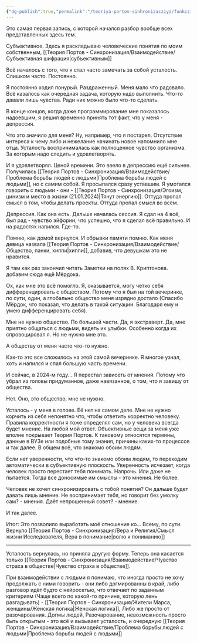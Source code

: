 ```yaml
---
{"dg-publish":true,"permalink":"/teoriya-portov-sinhronizacziya/funkczionalnye-kachestva-cheloveka/starenie-depressiya-ustalost/"}
---
```


Это самая первая запись, с которой начался разбор вообще всех представленных здесь тем.

Субъективное.
Здесь я раскладываю человеческие понятия по моим собственным, [[Теория Портов - Синхронизация/Взаимодействие/Субъективная шифрация\|субъективным]]

Всё началось с того, что я стал часто замечать за собой усталость. Слишком часто. Постоянно.

Я постоянно ходил понурый. Раздраженный. Меня мало что радовало. Всё казалось как очередная задача, которую надо выполнить. Что-то давали лишь чувства. Ради них можно было что-то сделать.

В конце концов, когда даже программирование мне показалось надоевшим, я решил временно принять тот факт, что у меня - депрессия.

Что это значило для меня?
Ну, например, что я постарел. Отсутствие интереса к чему либо и нежелание начинать новое напомнило мне отца. Усталость воспринималась как полноценное чувство организма. За которым надо следить и удовлетворять.

И я удовлетворял. Ценой времени. Это ввело в депрессию ещё сильнее. Получилась [[Теория Портов - Синхронизация/Взаимодействие/Проблема борьбы людей с людьми\|Проблема борьбы людей с людьми]], но с самим собой. Я просыпался сразу уставшим. Я умотался говорить с людьми - они - [[Теория Портов - Синхронизация/Эгоизм, цинизм и место в жизни (21.01.2024)\|Тянут энергию]]. Оттуда пропал смысл в том, чтобы делать проекты. Оттуда пропал смысл во всём.

Депрессия. Как она есть.
Дальше началась сессия. Я сдал на 4 всё, был рад - чувство эйфории, что успешно, что я сделал всё правильно. И на радостях напился. Где-то.

Помню, как домой вернулся. И обрывки памяти помню.
Как меня девица назвала [[Теория Портов - Синхронизация/Взаимодействие/Общество, панки, хиппи\|хиппи]], добавив, что девушкам это не нравится.

Я там как раз закончил читать Заметки на полях В. Криптонова. добавим сюда ещё Мёрдока.

Ох, как мне это всё помогло.
Я, оказывается, могу четко себя дифференцировать с обществом. Потому что я был на той вечеринке, по сути, один, а глобально общество меня изрядно достало (Спасибо Мёрдок, что показал, что делать в такой ситуации. Благодаря ему и умею дифференцировать себя).

Мне не нужно общество. По большей части.
Да, я экстраверт. Да, мне приятно общаться с людьми, видеть их улыбки. Особенно когда их спровоцировал я.
Но не нужно мне это.

А обществу от меня часто что-то нужно.

Как-то это все сложилось на этой самой вечеринке. Я многое узнал, хоть и напился и спал большую часть времени.

И сейчас, в 2024-м году...
Я перестал зависеть от мнений. Потому что убрал из головы придуманное, даже навязанное, о том, что я завишу от общества.

Нет. Оно, это общество, мне не нужно.

Усталось - у меня в голове. Её нет на самом деле. Мне не нужно корчить из себя непонятно что, чтобы ответить корректно человеку. Правила корректности я тоже определял сам, но у человека всегда будет мнение. На любой мой ответ. 
Объективные вещи за меня уже вполне покрывает Теория Портов. К таковому относятся термины, данные в ВУЗе или подобные тому знания, причины каких-то процессов и так далее. В общем всё, что знакомо обоим людям.

Если нет уверенности, что что-то знакомо обоим людям, то переходим автоматически в субъективную плоскость.
Уверенность исчезает, когда человек просто перестает тебя понимать. Напрочь. Или даже не пытается.
Тогда все доносимые им смыслы - это мнения. Не более.

Человек не хочет синхронизировать с тобой понятия? Он дальше будет давать лишь мнение.
Не воспринимает тебя, но говорит без умолку сам? - мнения.
Даёт непрошенный совет? - мнение.

И так далее.

Итог:
Это позволило выработать моё отношение ко... Всему, по сути. Вернуло [[Теория Портов - Синхронизация/Вера и Религия/Смысл жизни Исследователя, Вера в понимание\|волю к пониманию]]

---
Усталость вернулась, но приняла другую форму. Теперь она касается только [[Теория Портов - Синхронизация/Взаимодействие/Чувство страха в обществе\|Чувство страха в обществе]].

При взаимодействии с людьми я понимаю, что иногда просто не хочу продолжать с ними говорить - они либо догмированны в край, либо разговор идёт будто с нейросетью, что отвечает по заданным критериям (Чаще всего по какой-то причине, которую лень разгадывать) - [[Теория Портов - Синхронизация/Жители Марса, женщины/Женская логика\|Женская логика]],
Либо же просто от разочарования.
Догмы людей, Разочарование, невозможность просто быть открытым - это всё и вызывает усталость, и очередную [[Теория Портов - Синхронизация/Взаимодействие/Проблема борьбы людей с людьми\|Проблема борьбы людей с людьми]]